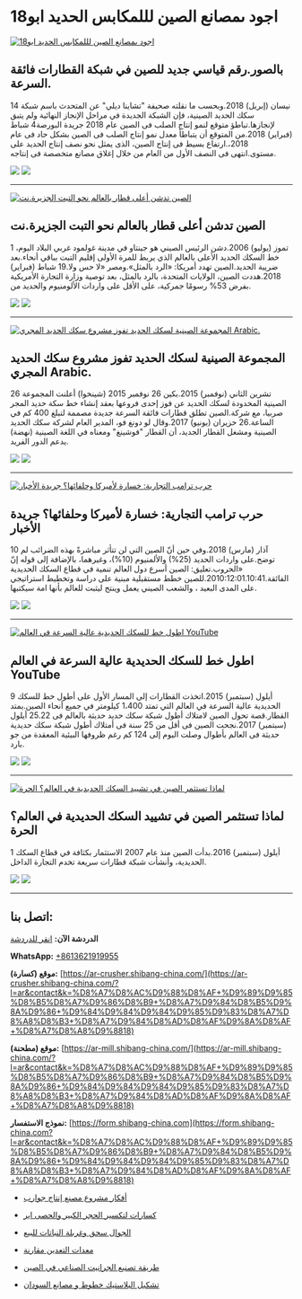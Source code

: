 # اجود ىمصانع الصين لللمكابس الحديد ابو18

<a href="https://swt.shibang-china.com/?l=ar&img&k=%D8%A7%D8%AC%D9%88%D8%AF+%D9%89%D9%85%D8%B5%D8%A7%D9%86%D8%B9+%D8%A7%D9%84%D8%B5%D9%8A%D9%86+%D9%84%D9%84%D9%84%D9%85%D9%83%D8%A7%D8%A8%D8%B3+%D8%A7%D9%84%D8%AD%D8%AF%D9%8A%D8%AF+%D8%A7%D8%A8%D9%8818" target="_blank">![اجود ىمصانع الصين لللمكابس الحديد ابو18](http://static.shibang-china.com/all-800x300/1334.jpg)</a>

## بالصور.رقم قياسي جديد للصين في شبكة القطارات فائقة السرعة.
14 نيسان (إبريل) 2018.وبحسب ما نقلته صحيفة &quot;تشاينا ديلي&quot; عن المتحدث باسم شبكة سكك الحديد الصينية، فإن الشبكة الجديدة في مراحل الإنجاز النهائية ولم يتبق لإنجازها.تباطؤ متوقع لنمو إنتاج الصلب فى الصين عام 2018 جريدة البورصة4 شباط (فبراير) 2018.من المتوقع أن يتباطأ معدل نمو إنتاج الصلب فى الصين بشكل حاد فى عام 2018،.ارتفاع بسيط فى إنتاج الصين، الذى يمثل نحو نصف إنتاج الحديد على مستوى.انتهى فى النصف الأول من العام من خلال إغلاق مصانع متخصصة فى إنتاجه.


<a href="https://whatsapp.shibangsoft.com/WhatsApp.php" target="_blank" title="WhatsApp">![](http://static.shibang-china.com/icon/whatsapp.png)</a> <a href="https://swt.shibang-china.com/?l=ar&icon&k=%D8%A7%D8%AC%D9%88%D8%AF+%D9%89%D9%85%D8%B5%D8%A7%D9%86%D8%B9+%D8%A7%D9%84%D8%B5%D9%8A%D9%86+%D9%84%D9%84%D9%84%D9%85%D9%83%D8%A7%D8%A8%D8%B3+%D8%A7%D9%84%D8%AD%D8%AF%D9%8A%D8%AF+%D8%A7%D8%A8%D9%8818" target="_blank">![](http://static.shibang-china.com/icon/chat-ar.png)</a>

---

<a href="https://swt.shibang-china.com/?l=ar&img&k=%D8%A7%D8%AC%D9%88%D8%AF+%D9%89%D9%85%D8%B5%D8%A7%D9%86%D8%B9+%D8%A7%D9%84%D8%B5%D9%8A%D9%86+%D9%84%D9%84%D9%84%D9%85%D9%83%D8%A7%D8%A8%D8%B3+%D8%A7%D9%84%D8%AD%D8%AF%D9%8A%D8%AF+%D8%A7%D8%A8%D9%8818" target="_blank">![الصين تدشن أعلى قطار بالعالم نحو التبت الجزيرة.نت](http://static.shibang-china.com/all-800x300/547.jpg)</a>

## الصين تدشن أعلى قطار بالعالم نحو التبت الجزيرة.نت
1 تموز (يوليو) 2006.دشن الرئيس الصيني هو جينتاو في مدينة غولمود غربي البلاد اليوم، خط السكك الحديد الأعلى بالعالم الذي يربط للمرة الأولى إقليم التبت بباقي أنحاء.بعد ضريبة الحديد.الصين تهدد أمريكا: «الرد بالمثل».ومصر «لا حس ولا.19 شباط (فبراير) 2018.هددت الصين، الولايات المتحدة، بالرد بالمثل، بعد توصية وزارة التجارة الأمريكية بفرض 53% رسومًا جمركية، على الأقل على واردات الألومنيوم والحديد من.


<a href="https://whatsapp.shibangsoft.com/WhatsApp.php" target="_blank" title="WhatsApp">![](http://static.shibang-china.com/icon/whatsapp.png)</a> <a href="https://swt.shibang-china.com/?l=ar&icon&k=%D8%A7%D8%AC%D9%88%D8%AF+%D9%89%D9%85%D8%B5%D8%A7%D9%86%D8%B9+%D8%A7%D9%84%D8%B5%D9%8A%D9%86+%D9%84%D9%84%D9%84%D9%85%D9%83%D8%A7%D8%A8%D8%B3+%D8%A7%D9%84%D8%AD%D8%AF%D9%8A%D8%AF+%D8%A7%D8%A8%D9%8818" target="_blank">![](http://static.shibang-china.com/icon/chat-ar.png)</a>

---

<a href="https://swt.shibang-china.com/?l=ar&img&k=%D8%A7%D8%AC%D9%88%D8%AF+%D9%89%D9%85%D8%B5%D8%A7%D9%86%D8%B9+%D8%A7%D9%84%D8%B5%D9%8A%D9%86+%D9%84%D9%84%D9%84%D9%85%D9%83%D8%A7%D8%A8%D8%B3+%D8%A7%D9%84%D8%AD%D8%AF%D9%8A%D8%AF+%D8%A7%D8%A8%D9%8818" target="_blank">![المجموعة الصينية لسكك الحديد تفوز مشروع سكك الحديد المجري Arabic.](http://static.shibang-china.com/all-800x300/677.jpg)</a>

## المجموعة الصينية لسكك الحديد تفوز مشروع سكك الحديد المجري Arabic.
26 تشرين الثاني (نوفمبر) 2015.بكين 26 نوفمبر 2015 (شينخوا) أعلنت المجموعة الصينية المحدودة لسكك الحديد عن فوز إحدى فروعها بعقد إنشاء خط سكة حديد المجر صربيا، مع شركة.الصين تطلق قطارات فائقة السرعة جديدة مصممة لتبلغ 400 كم في الساعة.26 حزيران (يونيو) 2017.وقال لو دونغ فو، المدير العام لشركة سكك الحديد الصينية ومشغل القطار الجديد، أن القطار &quot;فوشينغ&quot; ومعناه في اللغة الصينية (نهضة) يدعم الدور الفريد.


<a href="https://whatsapp.shibangsoft.com/WhatsApp.php" target="_blank" title="WhatsApp">![](http://static.shibang-china.com/icon/whatsapp.png)</a> <a href="https://swt.shibang-china.com/?l=ar&icon&k=%D8%A7%D8%AC%D9%88%D8%AF+%D9%89%D9%85%D8%B5%D8%A7%D9%86%D8%B9+%D8%A7%D9%84%D8%B5%D9%8A%D9%86+%D9%84%D9%84%D9%84%D9%85%D9%83%D8%A7%D8%A8%D8%B3+%D8%A7%D9%84%D8%AD%D8%AF%D9%8A%D8%AF+%D8%A7%D8%A8%D9%8818" target="_blank">![](http://static.shibang-china.com/icon/chat-ar.png)</a>

---

<a href="https://swt.shibang-china.com/?l=ar&img&k=%D8%A7%D8%AC%D9%88%D8%AF+%D9%89%D9%85%D8%B5%D8%A7%D9%86%D8%B9+%D8%A7%D9%84%D8%B5%D9%8A%D9%86+%D9%84%D9%84%D9%84%D9%85%D9%83%D8%A7%D8%A8%D8%B3+%D8%A7%D9%84%D8%AD%D8%AF%D9%8A%D8%AF+%D8%A7%D8%A8%D9%8818" target="_blank">![حرب ترامب التجارية: خسارة لأميركا وحلفائها؟ جريدة الأخبار](http://static.shibang-china.com/all-800x300/525.jpg)</a>

## حرب ترامب التجارية: خسارة لأميركا وحلفائها؟ جريدة الأخبار
10 آذار (مارس) 2018.وفي حين أنّ الصين التي لن تتأثر مباشرةً بهذه الضرائب لم توضح.على واردات الحديد (25%) والألمنيوم (10%)، وغيرهما، بالإضافة إلى قوله إنّ «الحروب.تعليق: الصين أسرع دول العالم تنمية في قطاع السكك الحديدية الفائقة.2010:12:01.10:41.للصين خطط مستقبلية مبنية على دراسة وتخطيط استراتيجي على المدى البعيد ، والشعب الصيني يعمل وينتج ليثبت للعالم بأنها امة سيكتبها.


<a href="https://whatsapp.shibangsoft.com/WhatsApp.php" target="_blank" title="WhatsApp">![](http://static.shibang-china.com/icon/whatsapp.png)</a> <a href="https://swt.shibang-china.com/?l=ar&icon&k=%D8%A7%D8%AC%D9%88%D8%AF+%D9%89%D9%85%D8%B5%D8%A7%D9%86%D8%B9+%D8%A7%D9%84%D8%B5%D9%8A%D9%86+%D9%84%D9%84%D9%84%D9%85%D9%83%D8%A7%D8%A8%D8%B3+%D8%A7%D9%84%D8%AD%D8%AF%D9%8A%D8%AF+%D8%A7%D8%A8%D9%8818" target="_blank">![](http://static.shibang-china.com/icon/chat-ar.png)</a>

---

<a href="https://swt.shibang-china.com/?l=ar&img&k=%D8%A7%D8%AC%D9%88%D8%AF+%D9%89%D9%85%D8%B5%D8%A7%D9%86%D8%B9+%D8%A7%D9%84%D8%B5%D9%8A%D9%86+%D9%84%D9%84%D9%84%D9%85%D9%83%D8%A7%D8%A8%D8%B3+%D8%A7%D9%84%D8%AD%D8%AF%D9%8A%D8%AF+%D8%A7%D8%A8%D9%8818" target="_blank">![اطول خط للسكك الحديدية عالية السرعة في العالم YouTube](http://static.shibang-china.com/all-800x300/1170.jpg)</a>

## اطول خط للسكك الحديدية عالية السرعة في العالم YouTube
9 أيلول (سبتمبر) 2015.اتخذت القطارات إلى المسار الأول على أطول خط للسكك الحديدية عالية السرعة في العالم التي تمتد 1،400 كيلومتر في جميع أنحاء الصين.يمتد القطار.قصة تحول الصين لامتلاك أطول شبكة سكك حديد حديثة بالعالم فى 25.22 أيلول (سبتمبر) 2017.نجحت الصين فى أقل من 25 سنة فى أمتلاك أطول شبكة سكك حديدية حديثة فى العالم بأطوال وصلت اليوم إلى 124 كم رغم ظروفها البيئية المعقدة من جو بارد.


<a href="https://whatsapp.shibangsoft.com/WhatsApp.php" target="_blank" title="WhatsApp">![](http://static.shibang-china.com/icon/whatsapp.png)</a> <a href="https://swt.shibang-china.com/?l=ar&icon&k=%D8%A7%D8%AC%D9%88%D8%AF+%D9%89%D9%85%D8%B5%D8%A7%D9%86%D8%B9+%D8%A7%D9%84%D8%B5%D9%8A%D9%86+%D9%84%D9%84%D9%84%D9%85%D9%83%D8%A7%D8%A8%D8%B3+%D8%A7%D9%84%D8%AD%D8%AF%D9%8A%D8%AF+%D8%A7%D8%A8%D9%8818" target="_blank">![](http://static.shibang-china.com/icon/chat-ar.png)</a>

---

<a href="https://swt.shibang-china.com/?l=ar&img&k=%D8%A7%D8%AC%D9%88%D8%AF+%D9%89%D9%85%D8%B5%D8%A7%D9%86%D8%B9+%D8%A7%D9%84%D8%B5%D9%8A%D9%86+%D9%84%D9%84%D9%84%D9%85%D9%83%D8%A7%D8%A8%D8%B3+%D8%A7%D9%84%D8%AD%D8%AF%D9%8A%D8%AF+%D8%A7%D8%A8%D9%8818" target="_blank">![لماذا تستثمر الصين في تشييد السكك الحديدية في العالم؟ الحرة](http://static.shibang-china.com/all-800x300/347.jpg)</a>

## لماذا تستثمر الصين في تشييد السكك الحديدية في العالم؟ الحرة
1 أيلول (سبتمبر) 2016.بدأت الصين منذ عام 2007 الاستثمار بكثافة في قطاع السكك الحديدية، وأنشأت شبكة قطارات سريعة تخدم التجارة الداخل.

<a href="https://whatsapp.shibangsoft.com/WhatsApp.php" target="_blank" title="WhatsApp">![](http://static.shibang-china.com/icon/whatsapp.png)</a> <a href="https://swt.shibang-china.com/?l=ar&icon&k=%D8%A7%D8%AC%D9%88%D8%AF+%D9%89%D9%85%D8%B5%D8%A7%D9%86%D8%B9+%D8%A7%D9%84%D8%B5%D9%8A%D9%86+%D9%84%D9%84%D9%84%D9%85%D9%83%D8%A7%D8%A8%D8%B3+%D8%A7%D9%84%D8%AD%D8%AF%D9%8A%D8%AF+%D8%A7%D8%A8%D9%8818" target="_blank">![](http://static.shibang-china.com/icon/chat-ar.png)</a>

---
## اتصل بنا:

**الدردشة الآن:** [انقر للدردشة](https://swt.shibang-china.com?l=ar&contact&k=%D8%A7%D8%AC%D9%88%D8%AF+%D9%89%D9%85%D8%B5%D8%A7%D9%86%D8%B9+%D8%A7%D9%84%D8%B5%D9%8A%D9%86+%D9%84%D9%84%D9%84%D9%85%D9%83%D8%A7%D8%A8%D8%B3+%D8%A7%D9%84%D8%AD%D8%AF%D9%8A%D8%AF+%D8%A7%D8%A8%D9%8818)

**WhatsApp:**  [+8613621919955](https://whatsapp.shibangsoft.com/WhatsApp.php)

**موقع (كسارة):** [https://ar-crusher.shibang-china.com/](https://ar-crusher.shibang-china.com/?l=ar&contact&k=%D8%A7%D8%AC%D9%88%D8%AF+%D9%89%D9%85%D8%B5%D8%A7%D9%86%D8%B9+%D8%A7%D9%84%D8%B5%D9%8A%D9%86+%D9%84%D9%84%D9%84%D9%85%D9%83%D8%A7%D8%A8%D8%B3+%D8%A7%D9%84%D8%AD%D8%AF%D9%8A%D8%AF+%D8%A7%D8%A8%D9%8818)

**موقع (مطحنة):** [https://ar-mill.shibang-china.com/](https://ar-mill.shibang-china.com/?l=ar&contact&k=%D8%A7%D8%AC%D9%88%D8%AF+%D9%89%D9%85%D8%B5%D8%A7%D9%86%D8%B9+%D8%A7%D9%84%D8%B5%D9%8A%D9%86+%D9%84%D9%84%D9%84%D9%85%D9%83%D8%A7%D8%A8%D8%B3+%D8%A7%D9%84%D8%AD%D8%AF%D9%8A%D8%AF+%D8%A7%D8%A8%D9%8818)

**نموذج الاستفسار:** [https://form.shibang-china.com](https://form.shibang-china.com?l=ar&contact&k=%D8%A7%D8%AC%D9%88%D8%AF+%D9%89%D9%85%D8%B5%D8%A7%D9%86%D8%B9+%D8%A7%D9%84%D8%B5%D9%8A%D9%86+%D9%84%D9%84%D9%84%D9%85%D9%83%D8%A7%D8%A8%D8%B3+%D8%A7%D9%84%D8%AD%D8%AF%D9%8A%D8%AF+%D8%A7%D8%A8%D9%8818)

* [أفكار مشروع مصنع إنتاج جوارب](../19/%D8%A3%D9%81%D9%83%D8%A7%D8%B1%20%D9%85%D8%B4%D8%B1%D9%88%D8%B9%20%D9%85%D8%B5%D9%86%D8%B9%20%D8%A5%D9%86%D8%AA%D8%A7%D8%AC%20%D8%AC%D9%88%D8%A7%D8%B1%D8%A8.md)

* [كسارات لتكسير الحجر الكبير والحصى اير](../18/%D9%83%D8%B3%D8%A7%D8%B1%D8%A7%D8%AA%20%D9%84%D8%AA%D9%83%D8%B3%D9%8A%D8%B1%20%D8%A7%D9%84%D8%AD%D8%AC%D8%B1%20%D8%A7%D9%84%D9%83%D8%A8%D9%8A%D8%B1%20%D9%88%D8%A7%D9%84%D8%AD%D8%B5%D9%89%20%D8%A7%D9%8A%D8%B1.md)

* [الجوال سحق وغربلة النباتات للبيع](../18/%D8%A7%D9%84%D8%AC%D9%88%D8%A7%D9%84%20%D8%B3%D8%AD%D9%82%20%D9%88%D8%BA%D8%B1%D8%A8%D9%84%D8%A9%20%D8%A7%D9%84%D9%86%D8%A8%D8%A7%D8%AA%D8%A7%D8%AA%20%D9%84%D9%84%D8%A8%D9%8A%D8%B9.md)

* [معدات التعدين مقارنة](../19/%D9%85%D8%B9%D8%AF%D8%A7%D8%AA%20%D8%A7%D9%84%D8%AA%D8%B9%D8%AF%D9%8A%D9%86%20%D9%85%D9%82%D8%A7%D8%B1%D9%86%D8%A9.md)

* [طريقة تصنيع الجرانيت الصناعي في الصين](../19/%D8%B7%D8%B1%D9%8A%D9%82%D8%A9%20%D8%AA%D8%B5%D9%86%D9%8A%D8%B9%20%D8%A7%D9%84%D8%AC%D8%B1%D8%A7%D9%86%D9%8A%D8%AA%20%D8%A7%D9%84%D8%B5%D9%86%D8%A7%D8%B9%D9%8A%20%D9%81%D9%8A%20%D8%A7%D9%84%D8%B5%D9%8A%D9%86.md)

* [تشكبل البلاستيك خطوط و مصانع السودان](../19/%D8%AA%D8%B4%D9%83%D8%A8%D9%84%20%D8%A7%D9%84%D8%A8%D9%84%D8%A7%D8%B3%D8%AA%D9%8A%D9%83%20%D8%AE%D8%B7%D9%88%D8%B7%20%D9%88%20%D9%85%D8%B5%D8%A7%D9%86%D8%B9%20%D8%A7%D9%84%D8%B3%D9%88%D8%AF%D8%A7%D9%86.md)